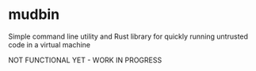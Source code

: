 # mudbin
Simple command line utility and Rust library for quickly running untrusted code in a virtual machine

NOT FUNCTIONAL YET - WORK IN PROGRESS
